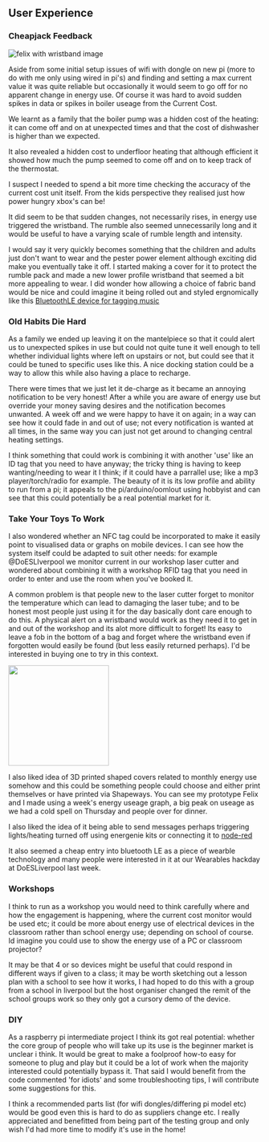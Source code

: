 ## User Experience
### Cheapjack Feedback

![felix with wristband image](https://github.com/cheapjack/cheapjack.github.io/blob/master/tumblr_files/tumblr_nk70a9PXSf1r2ybsso2_540.jpg)

Aside from some initial setup issues of wifi with dongle on new pi (more to do with me only using wired in pi's) and finding and setting a max current value it was quite reliable but occasionally it would seem to go off for no apparent change in energy use. Of course it was hard to avoid sudden spikes in data or spikes in boiler useage from the Current Cost.

We learnt as a family that the boiler pump was a hidden cost of the heating: it can come off and on at unexpected times and that the cost of dishwasher is higher than we expected.

It also revealed a hidden cost to underfloor heating that although efficient it showed how much the pump seemed to come off and on to keep track of the thermostat.

I suspect I needed to spend a bit more time checking the accuracy of the current cost unit itself. From the kids perspective they realised just how power hungry xbox's can be!

It did seem to be that sudden changes, not necessarily rises, in energy use triggered the wristband. The rumble also seemed unnecessarily long and it would be useful to have a varying scale of rumble length and intensity.

I would say it very quickly becomes something that the children and adults just don't want to wear and the pester power element although exciting did make you eventually take it off. I started making a cover for it to protect the rumble pack and made a new lower profile wristband that seemed a bit more appealing to wear. I did wonder how allowing a choice of fabric band would be nice and could imagine it being rolled out and styled ergnomically like this [BluetoothLE device for tagging music](http://www.skute.me/)


### Old Habits Die Hard

As a family we ended up leaving it on the mantelpiece so that it could alert us to unexpected spikes in use but could not quite tune it well enough to tell whether individual lights where left on upstairs or not, but could see that it could be tuned to specific uses like this. A nice docking station could be a way to allow this while also having a place to recharge.

There were times that we just let it de-charge as it became an annoying notification to be very honest! After a while you are aware of energy use but override your money saving desires and the notification becomes unwanted. A week off and we were happy to have it on again; in a way can see how it could fade in and out of use; not every notification is wanted at all times, in the same way you can just not get around to changing central heating settings.

I think something that could work is combining it with another 'use' like an ID tag that you need to have anyway; the tricky thing is having to keep wanting/needing to wear it I think; if it could have a parrallel use; like a mp3 player/torch/radio for example. The beauty of it is its low profile and ability to run from a pi; it appeals to the pi/arduino/oomlout using hobbyist and can see that this could potentially be a real potential market for it.

### Take Your Toys To Work

I also wondered whether an NFC tag could be incorporated to make it easily point to visualised data or graphs on mobile devices. I can see how the system itself could be adapted to suit other needs: for example @DoESLIverpool we monitor current in our workshop laser cutter and wondered about combining it with a workshop RFID tag that you need in order to enter and use the room when you've booked it.

A common problem is that people new to the laser cutter forget to monitor the temperature which can lead to damaging the laser tube; and to be honest most people just using it for the day basically dont care enough to do this. A physical alert on a wristband would work as they need it to get in and out of the workshop and its alot more difficult to forget! Its easy to leave a fob in the bottom of a bag and forget where the wristband even if forgotten would easily be found (but less easily returned perhaps). I'd be interested in buying one to try in this context.

<img src="https://cloud.githubusercontent.com/assets/128456/7890203/5ad3c75e-063c-11e5-849a-b749d4d3f688.jpg" width="200">

I also liked idea of 3D printed shaped covers related to monthly energy use somehow and this could be something people could choose and either print themselves or have printed via Shapeways. You can see my prototype Felix and I made using a week's energy useage graph, a big peak on useage as we had a cold spell on Thursday and people over for dinner.

I also liked the idea of it being able to send messages perhaps triggering lights/heating turned off using energenie kits or connecting it to [node-red](http://nodered.org/)

It also seemed a cheap entry into bluetooth LE as a piece of wearble technology and many people were interested in it at our  Wearables hackday at DoESLiverpool last week.

### Workshops

I think to run as a workshop you would need to think carefully where and how the engagement is happening, where the current cost monitor would be used etc; it could be more about energy use of electrical devices in the classroom rather than school energy use; depending on school of course. Id imagine you could use to show the energy use of a PC or classroom projector?

It may be that 4 or so devices might be useful that could respond in different ways if given to a class; it may be worth sketching out a lesson plan with a school to see how it works, I had hoped to do this with a group from a school in liverpool but the host organiser changed the remit of the school groups work so they only got a cursory demo of the device.

### DIY

As a raspberry pi intermediate project I think its got real potential: whether the core group of people who will take up its use is the beginner  market is unclear i think. It would be great to make a foolproof how-to easy for someone to plug and play but it could be a lot of work when the majority interested could potentially bypass it. That said I would benefit from the code commented 'for idiots' and some troubleshooting tips, I will contribute some suggestions for this.

I think a recommended parts list (for wifi dongles/differing pi model etc) would be good even this is hard to do as suppliers change etc. I really appreciated and benefitted from being part of the testing group and only wish I'd had more time to modify it's use in the home!
